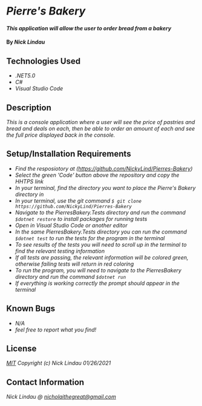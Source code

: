 # _Pierre's Bakery_

#### _This application will allow the user to order bread from a bakery_

#### By _**Nick Lindau**_

## Technologies Used

* _.NET5.0_
* _C#_
* _Visual Studio Code_

## Description

_This is a console application where a user will see the price of pastries and bread and deals on each, then be able to order an amount of each and see the full price displayed back in the console._

## Setup/Installation Requirements

* _Find the resposiotory at (https://github.com/NickyLind/Pierres-Bakery)_
* _Select the green 'Code' button above the repository and copy the HHTPS link_
* _In your terminal, find the directory you want to place the Pierre's Bakery directory in_
* _In your terminal, use the git command `$ git clone https://github.com/NickyLind/Pierres-Bakery`_
* _Navigate to the PierresBakery.Tests directory and run the command `$dotnet restore` to install packages for running tests_
* _Open in Visual Studio Code or another editor_
* _In the same PierresBakery.Tests directory you can run the command `$dotnet test` to run the tests for the program in the terminal_
* _To see results of the tests you will need to scroll up in the terminal to find the relevant testing information_
* _If all tests are passing, the relevant information will be colored green, otherwise failing tests will return in red coloring_
* _To run the program, you will need to navigate to the PierresBakery directory and run the command `$dotnet run`_
* _If everything is working correctly the prompt should appear in the terminal_

## Known Bugs

* _N/A_
* _feel free to report what you find!_

## License

_[MIT](https://choosealicense.com/licenses/mit/)_
 _Copyright (c) Nick Lindau 01/26/2021_

## Contact Information

_Nick Lindau @ <nicholaithegreat@gmail.com>_
